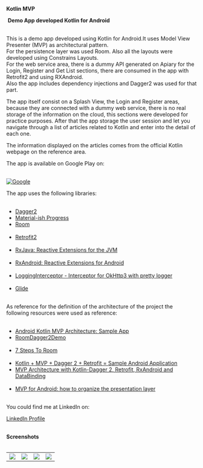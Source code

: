 <b>Kotlin MVP</b>

<img src="https://gitlab.com/grillo87/kotlin_mvp/raw/master/app/src/main/ic_launcher-web.png" alt="" style="max-width:100%;">

<body>
<b>Demo App developed Kotlin for Android</b></br></br>

This is a demo app developed using Kotlin for Android.It uses Model View Presenter (MVP) as architectural pattern.</br>
For the persistence layer was used Room. Also all the layouts were developed using Constrains Layouts.</br>
For the web service area, there is a dummy API generated on Apiary for the Login, Register and Get List sections, there are consumed in the app with Retrofit2 and using RXAndroid.</br>
Also the app includes dependency injections and Dagger2 was used for that part.</br>

The app itself consist on a Splash View, the Login and Register areas, because they are connected with a dummy web service, there is no real storage of the information on the cloud, this sections were developed for practice purposes. After that the app storage the user session and let you navigate through a list of articles related to Kotlin and enter into the detail of each one.</br>

The information displayed on the articles comes from the official Kotlin webpage on the reference area.</br>

The app is available on Google Play on:</br></br>

<a href="https://play.google.com/store/apps/details?id=com.josegrillo.kotlinmvp"><img src="https://cdn-images-1.medium.com/max/1920/1*OIIv4FEjJQMqh-zEPhtlYA.png" title="Google Play Link" alt="Google"></a>

The app uses the following libraries:</br></br>

- <a href="https://github.com/google/dagger">Dagger2</a></br>
- <a href="https://github.com/pnikosis/materialish-progress">Material-ish Progress</a></br>
- <a href="https://developer.android.com/topic/libraries/architecture/adding-components">Room</a></br></br>
- <a href="https://github.com/square/retrofit">Retrofit2</a></br></br>
- <a href="https://github.com/ReactiveX/RxJava">RxJava: Reactive Extensions for the JVM</a></br></br>
- <a href="https://github.com/ReactiveX/RxAndroid">RxAndroid: Reactive Extensions for Android</a></br></br>
- <a href="https://github.com/ihsanbal/LoggingInterceptor">LoggingInterceptor - Interceptor for OkHttp3 with pretty logger</a></br></br>
- <a href="https://github.com/bumptech/glide">Glide</a></br></br>

As reference for the definition of the architecture of the project the following resources were used as reference:</br></br>

- <a href="https://github.com/MindorksOpenSource/android-kotlin-mvp-architecture">Android Kotlin MVP Architecture: Sample App</a></br>
- <a href="https://github.com/mcatta/RoomDagger2Demo">RoomDagger2Demo</a></br></br>
- <a href="https://medium.com/google-developers/7-steps-to-room-27a5fe5f99b2">7 Steps To Room</a></br></br>
- <a href="https://medium.com/@ogulcan/kotlin-mvp-dagger-2-retrofit-sample-android-application-e6fe3af7acd">Kotlin + MVP + Dagger 2 + Retrofit = Sample Android Application</a></br>
- <a href="https://proandroiddev.com/mvp-architecture-with-kotlin-dagger-2-retrofit-rxandroid-and-databinding-17bffe27393d">MVP Architecture with Kotlin-Dagger 2, Retrofit, RxAndroid and DataBinding</a></br></br>
- <a href="https://antonioleiva.com/mvp-android/">MVP for Android: how to organize the presentation layer</a></br></br>

You could find me at LinkedIn on:</br></b>

<a href="https://www.linkedin.com/in/jos%C3%A9-enrique-grillo-hern%C3%A1ndez-4955645a/?locale=en_US">LinkedIn Profile</a></br></br>

<b>Screenshots</b></br></br>
<table>
<tr>
<td>
<img src="https://gitlab.com/grillo87/kotlin_mvp/raw/master/screenshots/Screenshot_1533822989.png">
</td>
<td>
<img src="https://gitlab.com/grillo87/kotlin_mvp/raw/master/screenshots/Screenshot_1533822992.png">
</td>
<td>
<img src="https://gitlab.com/grillo87/kotlin_mvp/raw/master/screenshots/Screenshot_1533825907.png">
</td>
<td>
<img src="https://gitlab.com/grillo87/kotlin_mvp/raw/master/screenshots/Screenshot_1533825912.png">
</td>
</tr>
</table>


</body>
</html>